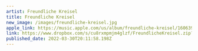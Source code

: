 ```yaml
---
artist: Freundliche Kreisel
title: Freundliche Kreisel
new_image: /images/freundliche-kreisel.jpg
apple_link: https://music.apple.com/us/album/freundliche-kreisel/1606398932
link: https://www.dropbox.com/s/cu8rxmpmjm4glzf/FreundlicheKreisel.zip?dl=1
published_date: 2022-03-30T20:11:58.198Z
---
```

